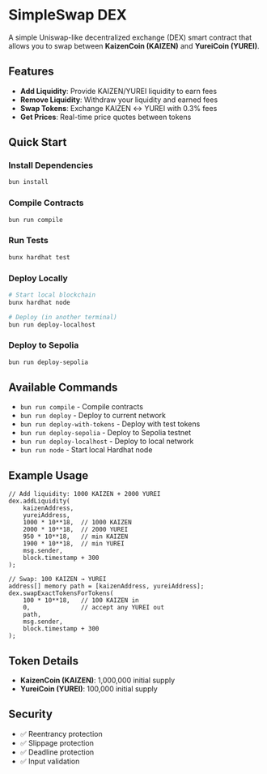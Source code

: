 # SimpleSwap DEX

A simple Uniswap-like decentralized exchange (DEX) smart contract that allows you to swap between **KaizenCoin (KAIZEN)** and **YureiCoin (YUREI)**.

## Features

- **Add Liquidity**: Provide KAIZEN/YUREI liquidity to earn fees
- **Remove Liquidity**: Withdraw your liquidity and earned fees  
- **Swap Tokens**: Exchange KAIZEN ↔ YUREI with 0.3% fees
- **Get Prices**: Real-time price quotes between tokens

## Quick Start

### Install Dependencies
```bash
bun install
```

### Compile Contracts
```bash
bun run compile
```

### Run Tests
```bash
bunx hardhat test
```

### Deploy Locally
```bash
# Start local blockchain
bunx hardhat node

# Deploy (in another terminal)
bun run deploy-localhost
```

### Deploy to Sepolia
```bash
bun run deploy-sepolia
```

## Available Commands

- `bun run compile` - Compile contracts
- `bun run deploy` - Deploy to current network
- `bun run deploy-with-tokens` - Deploy with test tokens
- `bun run deploy-sepolia` - Deploy to Sepolia testnet
- `bun run deploy-localhost` - Deploy to local network
- `bun run node` - Start local Hardhat node

## Example Usage

```solidity
// Add liquidity: 1000 KAIZEN + 2000 YUREI
dex.addLiquidity(
    kaizenAddress,
    yureiAddress, 
    1000 * 10**18,  // 1000 KAIZEN
    2000 * 10**18,  // 2000 YUREI
    950 * 10**18,   // min KAIZEN
    1900 * 10**18,  // min YUREI
    msg.sender,
    block.timestamp + 300
);

// Swap: 100 KAIZEN → YUREI
address[] memory path = [kaizenAddress, yureiAddress];
dex.swapExactTokensForTokens(
    100 * 10**18,   // 100 KAIZEN in
    0,              // accept any YUREI out
    path,
    msg.sender,
    block.timestamp + 300
);
```

## Token Details

- **KaizenCoin (KAIZEN)**: 1,000,000 initial supply
- **YureiCoin (YUREI)**: 100,000 initial supply

## Security

- ✅ Reentrancy protection
- ✅ Slippage protection  
- ✅ Deadline protection
- ✅ Input validation
